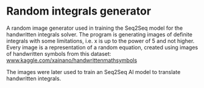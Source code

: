 # Random integrals generator
A random image generator used in training the Seq2Seq model for the handwritten integrals solver.
The program is generating images of definite integrals with some limitations, 
i.e. x is up to the power of 5 and not higher.
Every image is a representation of a random equation, created using images of handwritten symbols from this dataset: www.kaggle.com/xainano/handwrittenmathsymbols

The images were later used to train an Seq2Seq AI model to translate handwritten integrals.
